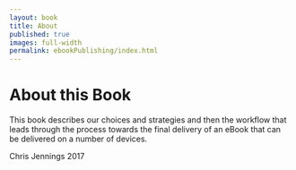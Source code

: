 ```yaml
---
layout: book
title: About
published: true
images: full-width
permalink: ebookPublishing/index.html
---
```

# About this Book

This book describes our choices and strategies and then the workflow that leads through the process towards the final delivery of an eBook that can be delivered on a number of devices.

Chris Jennings 2017
